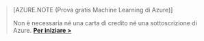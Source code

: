 >[AZURE.NOTE (Prova gratis Machine Learning di Azure)]
>
>Non è necessaria né una carta di credito né una sottoscrizione di Azure. <a href="https://studio.azureml.net/Home" target="_blank">**Per iniziare >**</a>

<!---HONumber=July15_HO3-->